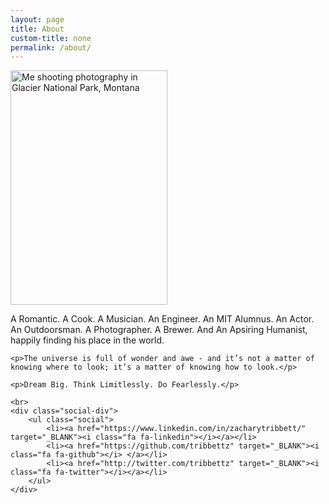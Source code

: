 ```yaml
---
layout: page
title: About
custom-title: none
permalink: /about/
---
```


<img src="{{ site.url }}{{ site.page_img_path }}/me_about.png" class="img-circle rounded mx-auto d-block border aboutImage" height="375" width="251" alt="Me shooting photography in Glacier National Park, Montana">

<br>

<div class="text-center">
    <p>A Romantic. A Cook. A Musician. An Engineer. An MIT Alumnus. An Actor. An Outdoorsman. A Photographer. A Brewer. And An Apsiring Humanist, happily finding his place in the world.</p>
    
    <p>The universe is full of wonder and awe - and it’s not a matter of knowing where to look; it’s a matter of knowing how to look.</p>
    
    <p>Dream Big. Think Limitlessly. Do Fearlessly.</p>
    
    <br>
    <div class="social-div">
        <ul class="social">
            <li><a href="https://www.linkedin.com/in/zacharytribbett/" target="_BLANK"><i class="fa fa-linkedin"></i></a></li>
            <li><a href="https://github.com/tribbettz" target="_BLANK"><i class="fa fa-github"></i> </a></li>
            <li><a href="http://twitter.com/tribbettz" target="_BLANK"><i class="fa fa-twitter"></i></a></li>
        </ul>
    </div>
</div>
